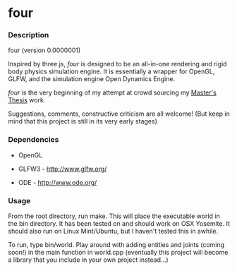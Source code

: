 four
====

### Description 
four (version 0.0000001)

Inspired by three.js, _four_ is designed to be an all-in-one rendering and rigid body physics simulation engine. 
It is essentially a wrapper for OpenGL, GLFW, and the simulation engine Open Dynamics Engine.

_four_ is the very beginning of my attempt at crowd sourcing my 
[Master's Thesis](http://www.cs.ubc.ca/~mfirmin/research.php) work.

Suggestions, comments, constructive criticism are all welcome! 
(But keep in mind that this project is still in its very early stages)

### Dependencies

* OpenGL

* GLFW3 - http://www.glfw.org/

* ODE - http://www.ode.org/

### Usage

From the root directory, run make. This will place the executable world in the bin directory. 
It has been tested on and should work on OSX Yosemite. It should also run on Linux Mint/Ubuntu, 
but I haven't tested this in awhile.

To run, type bin/world. Play around with adding entities and joints (coming soon!) in the main function in world.cpp
(eventually this project will become a library that you include in your own project instead...)

